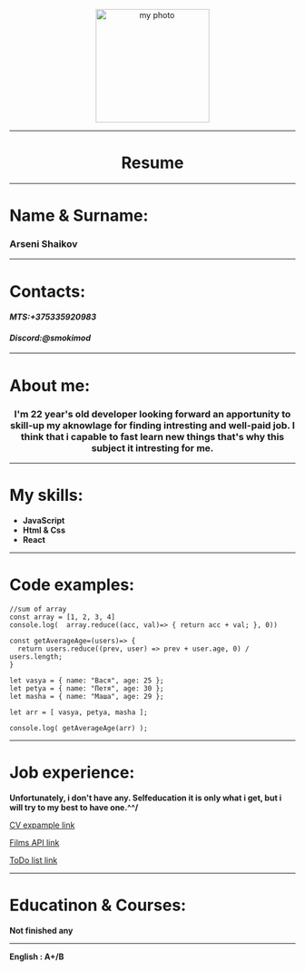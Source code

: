 <p align="center">
<img src="https://sun9-80.userapi.com/impf/dQFtTX2sPRAxyew5-VwCtv0mWCPpy0ZezARm_g/6nkvCOwapFs.jpg?size=1548x1920&quality=95&sign=7d3bfd33352c72409ed54d61ba823d15&type=album" alt="my photo" width="200"/>
</p>
<hr/>
<h1 align="center">Resume</h1>
<hr/>

# Name & Surname:

### Arseni Shaikov

<hr/>

# Contacts:

#### _MTS:+375335920983_

#### _Discord:@smokimod_

<hr/>

# About me:

<h3 align="center">I'm 22 year's old developer looking forward an apportunity to skill-up my aknowlage for finding intresting and well-paid job. I think that  i capable to fast learn new things that's why this subject it intresting for me.</h3>

<hr/>

# My skills:

- **JavaScript**
- **Html & Css**
- **React**

<hr/>

# Code examples:

```
//sum of array
const array = [1, 2, 3, 4]
console.log(  array.reduce((acc, val)=> { return acc + val; }, 0))
```

```
const getAverageAge=(users)=> {
  return users.reduce((prev, user) => prev + user.age, 0) / users.length;
}

let vasya = { name: "Вася", age: 25 };
let petya = { name: "Петя", age: 30 };
let masha = { name: "Маша", age: 29 };

let arr = [ vasya, petya, masha ];

console.log( getAverageAge(arr) );
```

<hr/>

# Job experience:

**Unfortunately, i don't have any. Selfeducation it is only what i get, but i will try to my best to have one.^^/**

<p><a href="https://github.com/smokimod/rsschool-cv">CV expample link </a></p>
<p><a href=" https://github.com/smokimod/New-Academy-Repos/tree/main/films">Films API link</a></p>
<p><a href="https://github.com/smokimod/New-Academy-Repos/tree/main/React/todo">ToDo list link </a></p>

<hr/>

# Educatinon & Courses:

**Not finished any**

<hr/>

**English : A+/B**
